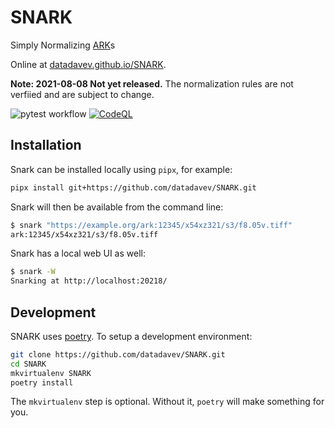 # SNARK

Simply Normalizing [ARK](https://datatracker.ietf.org/doc/html/draft-kunze-ark-27)s

Online at [datadavev.github.io/SNARK](https://datadavev.github.io/SNARK/).

**Note: 2021-08-08 Not yet released.** The normalization rules are not verfiied and are subject to change.

![pytest workflow](https://github.com/datadavev/SNARK/actions/workflows/pytest.yaml/badge.svg)
[![CodeQL](https://github.com/datadavev/SNARK/workflows/CodeQL/badge.svg)](https://github.com/datadavev/SNARK/workflows?query=workflow%3ACodeQL)

## Installation

Snark can be installed locally using `pipx`, for example:

```bash
pipx install git+https://github.com/datadavev/SNARK.git
```

Snark will then be available from the command line:

```bash
$ snark "https://example.org/ark:12345/x54xz321/s3/f8.05v.tiff"
ark:12345/x54xz321/s3/f8.05v.tiff
```

Snark has a local web UI as well:
```bash
$ snark -W
Snarking at http://localhost:20218/
```

## Development

SNARK uses [poetry](https://python-poetry.org/). To setup a development environment:

```bash
git clone https://github.com/datadavev/SNARK.git
cd SNARK
mkvirtualenv SNARK
poetry install
```

The `mkvirtualenv` step is optional. Without it, `poetry` will make something for you.
